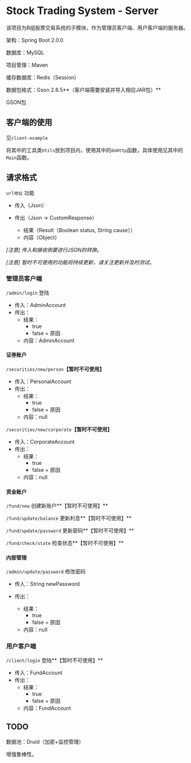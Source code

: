 # Stock Trading System - Server

该项目为B组股票交易系统的子模块，作为管理员客户端、用户客户端的服务器。

架构：Spring Boot 2.0.0

数据库：MySQL

项目管理：Maven 

缓存数据库：Redis（Session）

数据包格式：Gson 2.8.5**（客户端需要安装并导入相应JAR包）**

GSON包



## 客户端的使用

见`client-example`

将其中的工具类`Utils`放到项目内，使用其中的`doHttp`函数，具体使用见其中的`Main`函数。



## 请求格式

`url地址` 功能

* 传入（Json）

* 传出（Json -> CustomResponse）

  * 结果（Result（Boolean status, String cause））
  * 内容（Object）

*[注意] 传入和接收倒要进行JSON的转换。* 

*[注意] 暂时不可使用的功能将持续更新，请关注更新并及时测试。*




### 管理员客户端

`/admin/login` 登陆 

- 传入：AdminAccount
- 传出：
  - 结果：
    - true
    - false + 原因
  - 内容：AdminAccount

#### 证券账户

`/securities/new/person`**【暂时不可使用】**

- 传入：PersonalAccount
- 传出：
  - 结果：
    - true
    - false + 原因
  - 内容：null

`/securities/new/corporate`**【暂时不可使用】**

- 传入：CorporateAccount
- 传出：
  - 结果：
    - true
    - false + 原因
  - 内容：null

#### 资金账户

`/fund/new` 创建新账户**【暂时不可使用】**

`/fund/update/balance` 更新利息**【暂时不可使用】**

`/fund/update/password` 更新密码**【暂时不可使用】**

`/fund/check/state` 检查状态**【暂时不可使用】**

#### 内部管理

`/admin/update/password` 修改密码

- 传入：String newPassword

- 传出：

  - 结果：
    - true
    - false + 原因
  - 内容：null


### 用户客户端

`/client/login` 登陆**【暂时不可使用】**

- 传入：FundAccount
- 传出：
  - 结果：
    - true
    - false + 原因
  - 内容：FundAccount



## TODO

数据池：Druid（加密+监控管理）

增强鲁棒性。